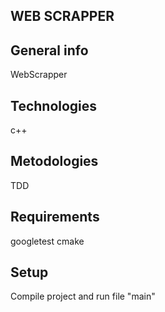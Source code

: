 ## WEB SCRAPPER


## General info
WebScrapper


## Technologies
c++


## Metodologies
TDD


## Requirements
googletest
cmake


## Setup
Compile project and run file "main"
